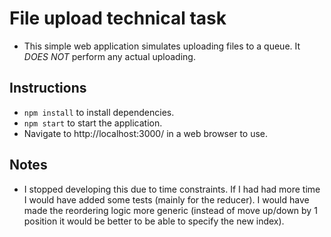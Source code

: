 # File upload technical task

- This simple web application simulates uploading files to a queue. It *DOES NOT* perform any actual uploading.

## Instructions

- `npm install` to install dependencies.
- `npm start` to start the application.
- Navigate to http://localhost:3000/ in a web browser to use.

## Notes

- I stopped developing this due to time constraints. If I had had more time I would have added some tests (mainly for the reducer). I would have made the reordering logic more generic (instead of move up/down by 1 position it would be better to be able to specify the new index).
